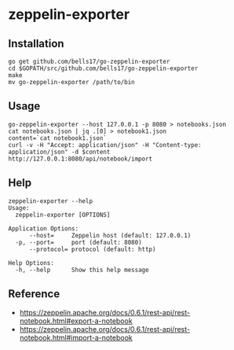 # zeppelin-exporter

## Installation

```
go get github.com/bells17/go-zeppelin-exporter
cd $GOPATH/src/github.com/bells17/go-zeppelin-exporter
make
mv go-zeppelin-exporter /path/to/bin
```

## Usage

```
go-zeppelin-exporter --host 127.0.0.1 -p 8080 > notebooks.json
cat notebooks.json | jq .[0] > notebook1.json
content=`cat notebook1.json`
curl -v -H "Accept: application/json" -H "Content-type: application/json" -d $content http://127.0.0.1:8080/api/notebook/import
```

## Help

```
zeppelin-exporter --help
Usage:
  zeppelin-exporter [OPTIONS]

Application Options:
      --host=     Zeppelin host (default: 127.0.0.1)
  -p, --port=     port (default: 8080)
      --protocol= protocol (default: http)

Help Options:
  -h, --help      Show this help message
```

## Reference

- https://zeppelin.apache.org/docs/0.6.1/rest-api/rest-notebook.html#export-a-notebook
- https://zeppelin.apache.org/docs/0.6.1/rest-api/rest-notebook.html#import-a-notebook
